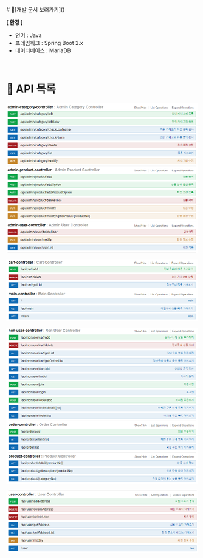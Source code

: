 <br>
# 📃[개발 문서 보러가기](<https://github.com/jungeunlee95/shopping-mall/wiki>)
<br>

 **[ 환경 ]**

- 언어 : Java
- 프레임워크 : Spring Boot 2.x
- 데이터베이스 : MariaDB

<br>

# 📢 API 목록

![1564487880291](assets/1564487880291.png)

![1564487891920](assets/1564487891920.png)

![1564487902039](assets/1564487902039.png)

![1564487909821](assets/1564487909821.png)
